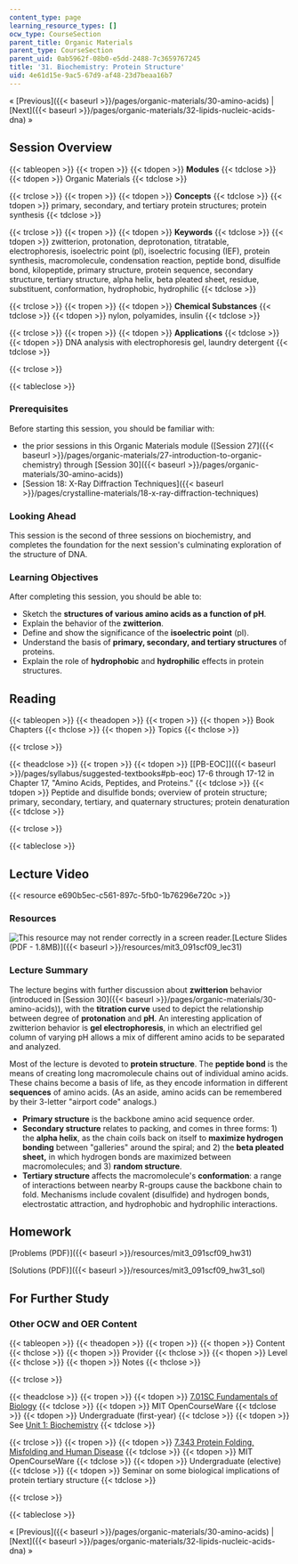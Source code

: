 ```yaml
---
content_type: page
learning_resource_types: []
ocw_type: CourseSection
parent_title: Organic Materials
parent_type: CourseSection
parent_uid: 0ab5962f-08b0-e5dd-2488-7c3659767245
title: '31. Biochemistry: Protein Structure'
uid: 4e61d15e-9ac5-67d9-af48-23d7beaa16b7
---
```


« [Previous]({{< baseurl >}}/pages/organic-materials/30-amino-acids) | [Next]({{< baseurl >}}/pages/organic-materials/32-lipids-nucleic-acids-dna) »

Session Overview
----------------

{{< tableopen >}}
{{< tropen >}}
{{< tdopen >}}
**Modules**
{{< tdclose >}}
{{< tdopen >}}
Organic Materials
{{< tdclose >}}

{{< trclose >}}
{{< tropen >}}
{{< tdopen >}}
**Concepts**
{{< tdclose >}}
{{< tdopen >}}
primary, secondary, and tertiary protein structures; protein synthesis
{{< tdclose >}}

{{< trclose >}}
{{< tropen >}}
{{< tdopen >}}
**Keywords**
{{< tdclose >}}
{{< tdopen >}}
zwitterion, protonation, deprotonation, titratable, electrophoresis, isoelectric point (pI), isoelectric focusing (IEF), protein synthesis, macromolecule, condensation reaction, peptide bond, disulfide bond, kilopeptide, primary structure, protein sequence, secondary structure, tertiary structure, alpha helix, beta pleated sheet, residue, substituent, conformation, hydrophobic, hydrophilic
{{< tdclose >}}

{{< trclose >}}
{{< tropen >}}
{{< tdopen >}}
**Chemical Substances**
{{< tdclose >}}
{{< tdopen >}}
nylon, polyamides, insulin
{{< tdclose >}}

{{< trclose >}}
{{< tropen >}}
{{< tdopen >}}
**Applications**
{{< tdclose >}}
{{< tdopen >}}
DNA analysis with electrophoresis gel, laundry detergent
{{< tdclose >}}

{{< trclose >}}

{{< tableclose >}}

### Prerequisites

Before starting this session, you should be familiar with:

*   the prior sessions in this Organic Materials module ([Session 27]({{< baseurl >}}/pages/organic-materials/27-introduction-to-organic-chemistry) through [Session 30]({{< baseurl >}}/pages/organic-materials/30-amino-acids))
*   [Session 18: X-Ray Diffraction Techniques]({{< baseurl >}}/pages/crystalline-materials/18-x-ray-diffraction-techniques)

### Looking Ahead

This session is the second of three sessions on biochemistry, and completes the foundation for the next session's culminating exploration of the structure of DNA.

### Learning Objectives

After completing this session, you should be able to:

*   Sketch the **structures of various amino acids as a function of pH**.
*   Explain the behavior of the **zwitterion**.
*   Define and show the significance of the **isoelectric point** (pI).
*   Understand the basis of **primary, secondary, and tertiary structures** of proteins.
*   Explain the role of **hydrophobic** and **hydrophilic** effects in protein structures.

Reading
-------

{{< tableopen >}}
{{< theadopen >}}
{{< tropen >}}
{{< thopen >}}
Book Chapters
{{< thclose >}}
{{< thopen >}}
Topics
{{< thclose >}}

{{< trclose >}}

{{< theadclose >}}
{{< tropen >}}
{{< tdopen >}}
[\[PB-EOC\]]({{< baseurl >}}/pages/syllabus/suggested-textbooks#pb-eoc) 17-6 through 17-12 in Chapter 17, "Amino Acids, Peptides, and Proteins."
{{< tdclose >}}
{{< tdopen >}}
Peptide and disulfide bonds; overview of protein structure; primary, secondary, tertiary, and quaternary structures; protein denaturation
{{< tdclose >}}

{{< trclose >}}

{{< tableclose >}}

Lecture Video
-------------

{{< resource e690b5ec-c561-897c-5fb0-1b76296e720c >}}

### Resources

![This resource may not render correctly in a screen reader.](/images/inacessible.gif)[Lecture Slides (PDF - 1.8MB)]({{< baseurl >}}/resources/mit3_091scf09_lec31)

### Lecture Summary

The lecture begins with further discussion about **zwitterion** behavior (introduced in [Session 30]({{< baseurl >}}/pages/organic-materials/30-amino-acids)), with the **titration curve** used to depict the relationship between degree of **protonation** and **pH**. An interesting application of zwitterion behavior is **gel electrophoresis**, in which an electrified gel column of varying pH allows a mix of different amino acids to be separated and analyzed.

Most of the lecture is devoted to **protein structure**. The **peptide bond** is the means of creating long macromolecule chains out of individual amino acids. These chains become a basis of life, as they encode information in different **sequences** of amino acids. (As an aside, amino acids can be remembered by their 3-letter "airport code" analogs.)

*   **Primary structure** is the backbone amino acid sequence order.
*   **Secondary structure** relates to packing, and comes in three forms: 1) the **alpha helix**, as the chain coils back on itself to **maximize hydrogen bonding** between "galleries" around the spiral; and 2) the **beta pleated sheet,** in which hydrogen bonds are maximized between macromolecules; and 3) **random structure**.
*   **Tertiary structure** affects the macromolecule's **conformation**: a range of interactions between nearby R-groups cause the backbone chain to fold. Mechanisms include covalent (disulfide) and hydrogen bonds, electrostatic attraction, and hydrophobic and hydrophilic interactions.

Homework
--------

[Problems (PDF)]({{< baseurl >}}/resources/mit3_091scf09_hw31)

[Solutions (PDF)]({{< baseurl >}}/resources/mit3_091scf09_hw31_sol)

For Further Study
-----------------

### Other OCW and OER Content

{{< tableopen >}}
{{< theadopen >}}
{{< tropen >}}
{{< thopen >}}
Content
{{< thclose >}}
{{< thopen >}}
Provider
{{< thclose >}}
{{< thopen >}}
Level
{{< thclose >}}
{{< thopen >}}
Notes
{{< thclose >}}

{{< trclose >}}

{{< theadclose >}}
{{< tropen >}}
{{< tdopen >}}
[7.01SC Fundamentals of Biology](/courses/7-01sc-fundamentals-of-biology-fall-2011)
{{< tdclose >}}
{{< tdopen >}}
MIT OpenCourseWare
{{< tdclose >}}
{{< tdopen >}}
Undergraduate (first-year)
{{< tdclose >}}
{{< tdopen >}}
See [Unit 1: Biochemistry](/courses/7-01sc-fundamentals-of-biology-fall-2011/pages/biochemistry)
{{< tdclose >}}

{{< trclose >}}
{{< tropen >}}
{{< tdopen >}}
[7.343 Protein Folding, Misfolding and Human Disease](/courses/7-343-when-development-goes-awry-how-cancer-co-opts-mechanisms-of-embryogensis-fall-2009)
{{< tdclose >}}
{{< tdopen >}}
MIT OpenCourseWare
{{< tdclose >}}
{{< tdopen >}}
Undergraduate (elective)
{{< tdclose >}}
{{< tdopen >}}
Seminar on some biological implications of protein tertiary structure
{{< tdclose >}}

{{< trclose >}}

{{< tableclose >}}

« [Previous]({{< baseurl >}}/pages/organic-materials/30-amino-acids) | [Next]({{< baseurl >}}/pages/organic-materials/32-lipids-nucleic-acids-dna) »